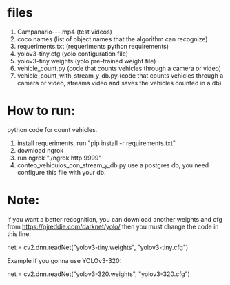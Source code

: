 # files
1. Campanario---.mp4 (test videos)
2. coco.names (list of object names that the algorithm can recognize)
3. requeriments.txt (requeriments python requirements)
4. yolov3-tiny.cfg (yolo configuration file)
5. yolov3-tiny.weights (yolo pre-trained weight file)
6. vehicle_count.py (code that counts vehicles through a camera or video)
7. vehicle_count_with_stream_y_db.py (code that counts vehicles through a camera or video, streams video and saves the vehicles counted in a db)
 
# How to run:
python code for count vehicles.

1. install requeriments, run "pip install -r requirements.txt"
2. download ngrok
3. run ngrok "./ngrok http 9999"
4. conteo_vehiculos_con_stream_y_db.py use a postgres db, you need configure this file with your db.

# Note:
if you want a better recognition, you can download another weights and cfg from https://pjreddie.com/darknet/yolo/ then you must change the code in this line:

net = cv2.dnn.readNet("yolov3-tiny.weights", "yolov3-tiny.cfg")

Example if you gonna use YOLOv3-320:

net = cv2.dnn.readNet("yolov3-320.weights", "yolov3-320.cfg")
